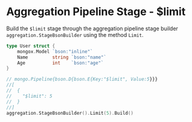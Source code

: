 # Aggregation Pipeline Stage - $limit
Build the `$limit` stage through the aggregation pipeline stage builder `aggregation.StageBsonBuilder` using the method `Limit`.

```go
type User struct {
	mongox.Model `bson:"inline"`
	Name         string `bson:"name"`
	Age          int    `bson:"age"`
}

// mongo.Pipeline{bson.D{bson.E{Key:"$limit", Value:5}}}
//[
//  {
//    "$limit": 5
//  }
//]
aggregation.StageBsonBuilder().Limit(5).Build()
```